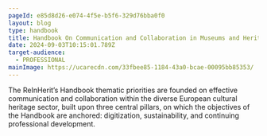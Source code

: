 ```yaml
---
pageId: e85d8d26-e074-4f5e-b5f6-329d76bba0f0
layout: blog
type: handbook
title: Handbook On Communication and Collaboration in Museums and Heritage Sites
date: 2024-09-03T10:15:01.789Z
target-audience:
  - PROFESSIONAL
mainImage: https://ucarecdn.com/33fbee85-1184-43a0-bcae-00095bb85353/
---
```

The ReInHerit’s Handbook thematic priorities are founded on effective communication and collaboration within the diverse European cultural heritage sector, built upon three central pillars, on which the objectives of the Handbook are anchored: digitization, sustainability, and continuing professional development.